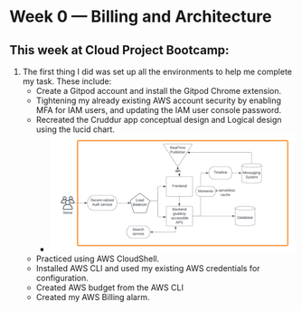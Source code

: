 # Week 0 — Billing and Architecture

## This week at Cloud Project Bootcamp:

1. The first thing I did was set up all the environments to help me complete my task. These include:
    - Create a Gitpod account and install the Gitpod Chrome extension.
    - Tightening my already existing AWS account security by enabling MFA for IAM users, and updating the IAM user console password.
    - Recreated the Cruddur app conceptual design and Logical design using the lucid chart.
        - ![Conceptual Design](./week0-task-architecture-designs/Cruddur-Conceptual%20Design.png)
    -  Practiced using AWS CloudShell.
    - Installed AWS CLI and used my existing AWS credentials for configuration.
    - Created AWS budget from the AWS CLI
    - Created my AWS Billing alarm.
